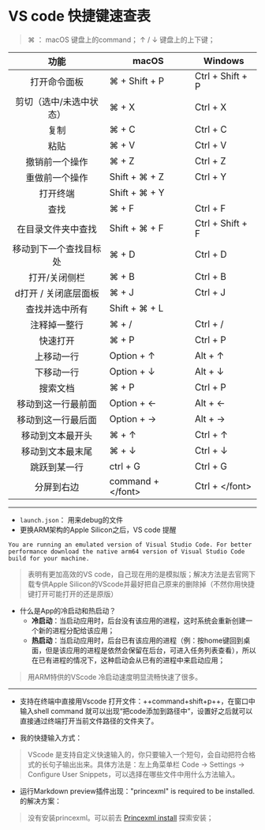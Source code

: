 # VS code 快捷键速查表


> ⌘ ： macOS 键盘上的command；
> ↑ / ↓ 键盘上的上下键；


<font size = 4></font>

|          <font size = 4>功能</font>           | <font size = 4>macOS</font>          | <font size = 4>Windows</font>          |
| :-------------------------------------------: | ------------------------------------ | -------------------------------------- |
|      <font size = 4>打开命令面板</font>       | <font size = 4>⌘ + Shift + P</font>  | <font size = 4>Ctrl + Shift + P</font> |
| <font size = 4>剪切（选中/未选中状态）</font> | <font size = 4>⌘ + X</font>          | <font size = 4> Ctrl + X</font>        |
|          <font size = 4>复制</font>           | <font size = 4>⌘ + C</font>          | <font size = 4>Ctrl + C</font>         |
|          <font size = 4>粘贴</font>           | <font size = 4>⌘ + V</font>          | <font size = 4>Ctrl + V</font>         |
|     <font size = 4>撤销前一个操作</font>      | <font size = 4>⌘ + Z</font>          | <font size = 4>Ctrl + Z</font>         |
|     <font size = 4>重做前一个操作</font>      | <font size = 4>Shift + ⌘  + Z</font> | <font size = 4>Ctrl + Y</font>         |
|        <font size = 4>打开终端</font>         | <font size = 4>Shift + ⌘ + Y</font>  | <font size = 4></font>                 |
|          <font size = 4>查找</font>           | <font size = 4>⌘ + F</font>          | <font size = 4>Ctrl + F</font>         |
|   <font size = 4>在目录文件夹中查找</font>    | <font size = 4>Shift + ⌘ + F</font>  | <font size = 4>Ctrl + Shift + F</font> |
| <font size = 4>移动到下一个查找目标处</font>  | <font size = 4>⌘ + D</font>          | <font size = 4>Ctrl + D</font>         |
|      <font size = 4>打开/关闭侧栏</font>      | <font size = 4>⌘ + B</font>          | <font size = 4>Ctrl + B</font>         |
|  <font size = 4>d打开 / 关闭底层面板</font>   | <font size = 4>⌘ + J</font>          | <font size = 4>Ctrl + J</font>         |
|     <font size = 4>查找并选中所有</font>      | <font size = 4>Shift + ⌘ + L</font>  | <font size = 4></font>                 |
|      <font size = 4>注释掉一整行</font>       | <font size = 4>⌘ + /</font>          | <font size = 4>Ctrl + /</font>         |
|        <font size = 4>快速打开</font>         | <font size = 4>⌘ + P</font>          | <font size = 4>Ctrl + P</font>         |
|       <font size = 4>上移动一行</font>        | <font size = 4>Option + ↑ </font>    | <font size = 4>Alt + ↑</font>          |
|       <font size = 4>下移动一行</font>        | <font size = 4>Option + ↓</font>     | <font size = 4>Alt + ↓</font>          |
|        <font size = 4>搜索文档</font>         | <font size = 4>⌘ + P</font>          | <font size = 4>Ctrl + P</font>         |
|   <font size = 4>移动到这一行最前面</font>    | <font size = 4>Option + ←</font>     | <font size = 4>Alt + ←</font>          |
|   <font size = 4>移动到这一行最后面</font>    | <font size = 4>Option + →</font>     | <font size = 4>Alt + →</font>          |
|    <font size = 4>移动到文本最开头</font>     | <font size = 4>⌘ + ↑</font>          | <font size = 4>Ctrl + ↑</font>         |
|    <font size = 4>移动到文本最末尾</font>     | <font size = 4>⌘ + ↓</font>          | <font size = 4>Ctrl + ↓</font>         |
|      <font size = 4>跳跃到某一行</font>       | <font size = 4>ctrl + G</font>       | <font size = 4>Ctrl + G</font>         |
|       <font size = 4>分屏到右边</font>        | <font size = 4>command + \</font>    | <font size = 4>Ctrl + \</font>         |



------

- `launch.json`： 用来debug的文件
- 更换ARM架构的Apple Silicon之后，VS code 提醒

```text
You are running an emulated version of Visual Studio Code. For better performance download the native arm64 version of Visual Studio Code build for your machine.
```

> 表明有更加高效的VS code，自己现在用的是模拟版；解决方法是去官网下载专供Apple Silicon的VScode并最好把自己原来的删除掉（不然你用快捷键打开可能打开的还是原版）
>


- 什么是App的冷启动和热启动？
    - **冷启动**：当启动应用时，后台没有该应用的进程，这时系统会重新创建一个新的进程分配给该应用；
    - **热启动**：当启动应用时，后台已有该应用的进程（例：按home键回到桌面，但是该应用的进程是依然会保留在后台，可进入任务列表查看），所以在已有进程的情况下，这种启动会从已有的进程中来启动应用；

> 用ARM特供的VScode 冷启动速度明显流畅快速了很多。


--------


- 支持在终端中直接用Vscode 打开文件：++command+shift+p++，在窗口中输入shell command 就可以出现“把code添加到路径中”，设置好之后就可以直接通过终端打开当前文件路径的文件夹了。


- 我的快捷输入方式：

> VScode 是支持自定义快速输入的，你只要输入一个短句，会自动把符合格式的长句子输出出来。具体方法是：左上角菜单栏 Code -> Settings -> Configure User Snippets，可以选择在哪些文件中用什么方法输入。

- 运行Markdown preview插件出现："princexml" is required to be installed.的解决方案：

> 没有安装princexml。可以前去 [Princexml install](https://www.princexml.com/doc/installing/) 探索安装；

